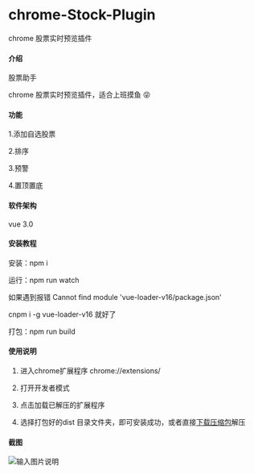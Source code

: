 # chrome-Stock-Plugin
chrome 股票实时预览插件

#### 介绍

股票助手

chrome 股票实时预览插件，适合上班摸鱼 :stuck_out_tongue_closed_eyes: 

#### 功能

1.添加自选股票

2.排序

3.预警

4.置顶置底

#### 软件架构

vue 3.0


#### 安装教程

安装：npm i

运行：npm run watch

如果遇到报错 Cannot find module 'vue-loader-v16/package.json'

cnpm i -g vue-loader-v16 就好了

打包：npm run build


#### 使用说明

1. 进入chrome扩展程序 chrome://extensions/

2. 打开开发者模式

3. 点击加载已解压的扩展程序

4. 选择打包好的dist 目录文件夹，即可安装成功，或者直接<a href="https://gitee.com/dongzigang/chrome-Stock-Plugin/blob/master/%E8%82%A1%E7%A5%A8%E5%8A%A9%E6%89%8BV1.0.0.zip" taeget="_blank">下载压缩包</a>解压


#### 截图

![输入图片说明](https://images.gitee.com/uploads/images/2021/1110/162319_158f4400_1522769.png "股票助手.png")

